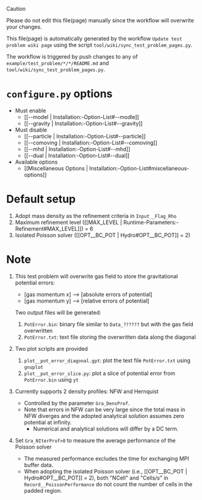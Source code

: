 > [!CAUTION]
> Please do not edit this file(page) manually since the workflow will overwrite your changes.
>
> This file(page) is automatically generated by the workflow `Update test problem wiki page` using the script `tool/wiki/sync_test_problem_pages.py`.
>
> The workflow is triggered by push changes to any of `example/test_problem/*/*/README.md` and `tool/wiki/sync_test_problem_pages.py`.


# `configure.py` options
- Must enable
   - [[--model | Installation:-Option-List#--modle]]
   - [[--gravity | Installation:-Option-List#--gravity]]
- Must disable
   - [[--particle | Installation:-Option-List#--particle]]
   - [[--comoving | Installation:-Option-List#--comoving]]
   - [[--mhd | Installation:-Option-List#--mhd]]
   - [[--dual | Installation:-Option-List#--dual]]
- Available options
   - [[Miscellaneous Options | Installation:-Option-List#miscellaneous-options]]


# Default setup
1. Adopt mass density as the refinement criteria in `Input__Flag_Rho`
2. Maximum refinement level ([[MAX_LEVEL | Runtime-Parameters:-Refinement#MAX_LEVEL]]) = 6
3. Isolated Poisson solver ([[OPT__BC_POT | Hydro#OPT__BC_POT]] = 2)


# Note
1. This test problem will overwrite gas field to store the gravitational potential errors:
   - [gas momentum x] --> [absolute errors of potential]
   - [gas momentum y] --> [relative errors of potential]

   Two output files will be generated:
   1. `PotError.bin`: binary file similar to `Data_??????` but with the gas field overwritten
   2. `PotError.txt`: text   file storing the overwritten data along the diagonal

2. Two plot scripts are provided
   1. `plot__pot_error_diagonal.gpt`: plot the text file `PotError.txt` using `gnuplot`
   2. `plot__pot_error_slice.py`: plot a slice of potential error from `PotError.bin` using `yt`

3. Currently supports 2 density profiles: NFW and Hernquist
   - Controlled by the parameter `Gra_DensProf`.
   - Note that errors in NFW can be very large since the total mass in NFW diverges and the adopted analytical
     solution assumes zero potential at infinity.
      - Numerical and analytical solutions will differ by a DC term.

4. Set `Gra_NIterProf>0` to measure the average performance of the Poisson solver
   - The measured performance excludes the time for exchanging MPI buffer data.
   - When adopting the isolated Poisson solver (i.e., [[OPT__BC_POT | Hydro#OPT__BC_POT]] = 2), both "NCell" and "Cells/s"
     in `Record__PoissonPerformance` do not count the number of cells in the padded region.

